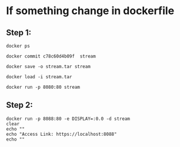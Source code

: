 # If something change in dockerfile

## Step 1:

```
docker ps
```

```
docker commit c78c60d4b09f  stream
```
```
docker save -o stream.tar stream
```
```
docker load -i stream.tar
```
```
docker run -p 8080:80 stream
```

## Step 2:

```
docker run -p 8088:80 -e DISPLAY=:0.0 -d stream
clear
echo ""
echo "Access Link: https://localhost:8088"
echo ""
```
